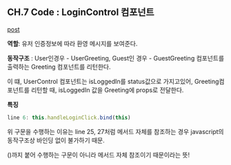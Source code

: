 ## CH.7 Code : LoginControl 컴포넌트

[post]()

**역할**: 유저 인증정보에 따라 환영 메시지를 보여준다. 

**동작구조** : User인경우 - UserGreeting, Guest인 경우 - GuestGreeting 컴포넌트를 출력하는 Greeting 컴포넌트를 리턴한다.

이 떄, UserControl 컴포넌트는 isLoggedIn를 status값으로 가지고있어, Greeting컴포넌트를 리턴할 때, isLoggedIn 값을 Greeting에 props로 전달한다.

**특징**

```javascript
line 6: this.handleLoginClick.bind(this)
```

위 구문을 수행하는 이유는 line 25, 27처럼 메서드 자체를 참조하는 경우 javascript의 동작구조상 바인딩 없이 불가하기 때문. 

()까지 붙어 수행하는 구문이 아니라 메서드 자체 참조이기 때문이라는 뜻!